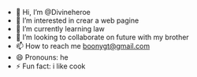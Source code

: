 - 👋 Hi, I’m @Divineheroe
- 👀 I’m interested in crear a web pagine
- 🌱 I’m currently learning law
- 💞️ I’m looking to collaborate on future with my brother
- 📫 How to reach me boonygt@gmail.com 
- 😄 Pronouns: he
- ⚡ Fun fact: i like cook

<!---
Divineheroe/Divineheroe is a ✨ special ✨ repository because its `README.md` (this file) appears on your GitHub profile.
You can click the Preview link to take a look at your changes.
--->
